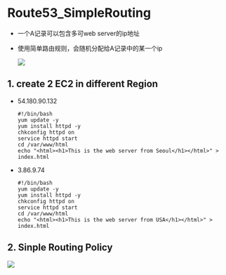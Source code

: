 # Route53_SimpleRouting

- 一个A记录可以包含多可web server的ip地址
- 使用简单路由规则，会随机分配给A记录中的某一个ip

  ![](https://i.loli.net/2019/07/09/5d2405eaaab4789670.png)

## 1. create 2 EC2 in different Region

- 54.180.90.132
  ```
  #!/bin/bash
  yum update -y
  yum install httpd -y
  chkconfig httpd on
  service httpd start
  cd /var/www/html
  echo "<html><h1>This is the web server from Seoul</h1></html>" > index.html
  ```
- 3.86.9.74
  ```
  #!/bin/bash
  yum update -y
  yum install httpd -y
  chkconfig httpd on
  service httpd start
  cd /var/www/html
  echo "<html><h1>This is the web server from USA</h1></html>" > index.html
  ```

## 2. Sinple Routing Policy
![](https://i.loli.net/2019/07/09/5d240c3ba261440137.png)
